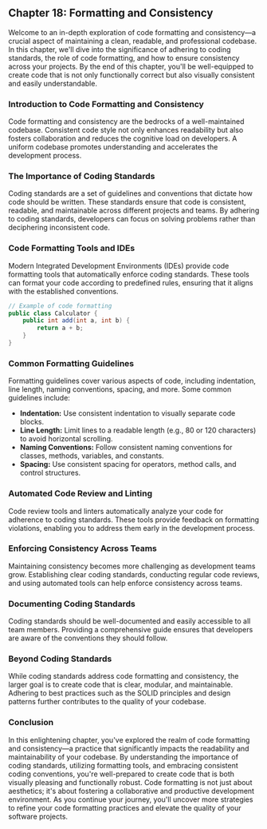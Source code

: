 ## **Chapter 18: Formatting and Consistency**

Welcome to an in-depth exploration of code formatting and consistency—a crucial aspect of maintaining a clean, readable, and professional codebase. In this chapter, we'll dive into the significance of adhering to coding standards, the role of code formatting, and how to ensure consistency across your projects. By the end of this chapter, you'll be well-equipped to create code that is not only functionally correct but also visually consistent and easily understandable.

### **Introduction to Code Formatting and Consistency**

Code formatting and consistency are the bedrocks of a well-maintained codebase. Consistent code style not only enhances readability but also fosters collaboration and reduces the cognitive load on developers. A uniform codebase promotes understanding and accelerates the development process.

### **The Importance of Coding Standards**

Coding standards are a set of guidelines and conventions that dictate how code should be written. These standards ensure that code is consistent, readable, and maintainable across different projects and teams. By adhering to coding standards, developers can focus on solving problems rather than deciphering inconsistent code.

### **Code Formatting Tools and IDEs**

Modern Integrated Development Environments (IDEs) provide code formatting tools that automatically enforce coding standards. These tools can format your code according to predefined rules, ensuring that it aligns with the established conventions.

```java
// Example of code formatting
public class Calculator {
    public int add(int a, int b) {
        return a + b;
    }
}
```

### **Common Formatting Guidelines**

Formatting guidelines cover various aspects of code, including indentation, line length, naming conventions, spacing, and more. Some common guidelines include:

- **Indentation:** Use consistent indentation to visually separate code blocks.
- **Line Length:** Limit lines to a readable length (e.g., 80 or 120 characters) to avoid horizontal scrolling.
- **Naming Conventions:** Follow consistent naming conventions for classes, methods, variables, and constants.
- **Spacing:** Use consistent spacing for operators, method calls, and control structures.

### **Automated Code Review and Linting**

Code review tools and linters automatically analyze your code for adherence to coding standards. These tools provide feedback on formatting violations, enabling you to address them early in the development process.

### **Enforcing Consistency Across Teams**

Maintaining consistency becomes more challenging as development teams grow. Establishing clear coding standards, conducting regular code reviews, and using automated tools can help enforce consistency across teams.

### **Documenting Coding Standards**

Coding standards should be well-documented and easily accessible to all team members. Providing a comprehensive guide ensures that developers are aware of the conventions they should follow.

### **Beyond Coding Standards**

While coding standards address code formatting and consistency, the larger goal is to create code that is clear, modular, and maintainable. Adhering to best practices such as the SOLID principles and design patterns further contributes to the quality of your codebase.

### **Conclusion**

In this enlightening chapter, you've explored the realm of code formatting and consistency—a practice that significantly impacts the readability and maintainability of your codebase. By understanding the importance of coding standards, utilizing formatting tools, and embracing consistent coding conventions, you're well-prepared to create code that is both visually pleasing and functionally robust. Code formatting is not just about aesthetics; it's about fostering a collaborative and productive development environment. As you continue your journey, you'll uncover more strategies to refine your code formatting practices and elevate the quality of your software projects.